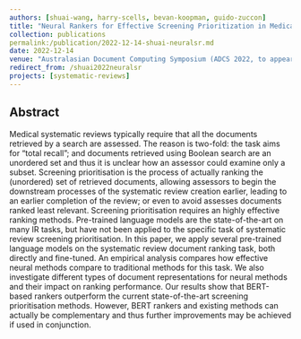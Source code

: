 ```yaml
---
authors: [shuai-wang, harry-scells, bevan-koopman, guido-zuccon]
title: "Neural Rankers for Effective Screening Prioritization in Medical Systematic Review Literature Search"
collection: publications
permalink:/publication/2022-12-14-shuai-neuralsr.md
date: 2022-12-14
venue: "Australasian Document Computing Symposium (ADCS 2022, to appear)"
redirect_from: /shuai2022neuralsr
projects: [systematic-reviews]
---
```


## Abstract
Medical systematic reviews typically require that all the documents retrieved by a search are assessed. The reason is two-fold: the task aims for “total recall”; and documents retrieved using Boolean search are an unordered set and thus it is unclear how an assessor could examine only a subset. Screening prioritisation is the process of actually ranking the (unordered) set of retrieved documents, allowing assessors to begin the downstream processes of the systematic review creation earlier, leading to an earlier completion of the review; or even to avoid assesses documents ranked least relevant.
Screening prioritisation requires an highly effective ranking methods. Pre-trained language models are the state-of-the-art on many IR tasks, but have not been applied to the specific task of systematic review screening prioritisation. In this paper, we apply several pre-trained language models on the systematic review document ranking task, both directly and fine-tuned. An empirical analysis compares how effective neural methods compare to traditional methods for this task. We also investigate different types of document representations for neural methods and their impact on ranking performance.
Our results show that BERT-based rankers outperform the current state-of-the-art screening prioritisation methods. However, BERT rankers and existing methods can actually be complementary and thus further improvements may be achieved if used in conjunction.
